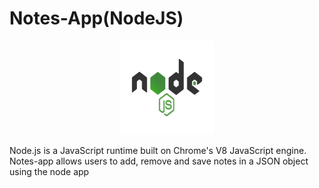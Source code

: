# Notes-App(NodeJS)
<p align="center">
  <img src="images/nodejs-1-logo.png" height=150px width=150px>
</p>
<p> Node.js is a JavaScript runtime built on Chrome's V8 JavaScript engine. Notes-app allows users to add, remove and save notes in a JSON object using the node app
</p>
